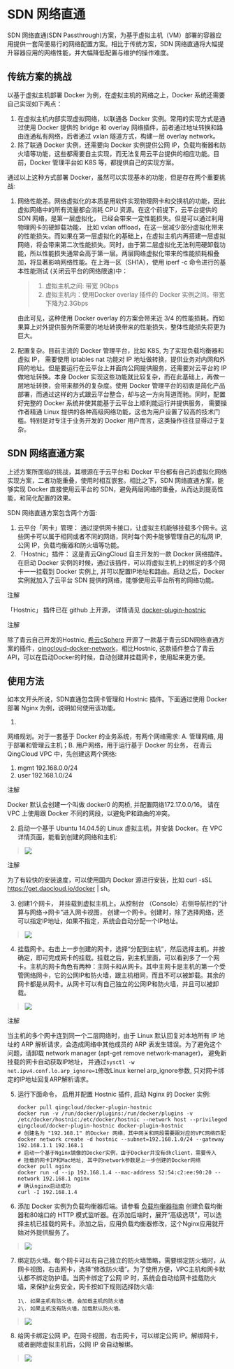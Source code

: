 ---
---

# SDN 网络直通

SDN 网络直通(SDN Passthrough)方案，为基于虚拟主机（VM）部署的容器应用提供一套简便易行的网络配置方案。相比于传统方案，SDN 网络直通将大幅提升容器应用的网络性能，并大幅降低配置与维护的操作难度。

## 传统方案的挑战

以基于虚拟主机部署 Docker 为例，在虚拟主机的网络之上，Docker 系统还需要自己实现如下两点：

1. 在虚拟主机内部实现虚拟网络，以联通各 Docker 实例。常用的实现方式是通过使用 Docker 提供的 bridge 和 overlay 网络插件，前者通过地址转换和路由连通私有网络，后者通过 vxlan 隧道方式，构建一层 overlay network。
2. 除了联通 Docker 实例，还需要向 Docker 实例提供公网 IP，负载均衡器和防火墙等功能，这些都需要自主实现，而无法复用云平台提供的相应功能。目前，Docker 管理平台如 K8S 等，都提供自己的实现方案。

通过以上这种方式部署 Docker，虽然可以实现基本的功能，但是存在两个重要挑战:

1. 网络性能差。网络虚拟化的本质是用软件实现物理网卡和交换机的功能，因此虚拟网络中的所有流量都会消耗 CPU 资源。在这个前提下，云平台提供的 SDN 网络，是第一层虚拟化， 已经会带来一定性能损失。但是可以通过利用物理网卡的硬卸载功能， 比如 vxlan offload，在这一层减少部分虚拟化带来的性能损失。而如果在第一层虚拟化的基础上，在虚拟主机内再搭建一层虚拟网络，将会带来第二次性能损失。同时，由于第二层虚拟化无法利用硬卸载功能，所以性能损失通常会高于第一层。两层网络虚拟化带来的性能损耗相叠加，将显著影响网络性能。在上海一区（SH1A），使用 iperf -c  命令进行的基本性能测试 (关闭云平台的网络限速)中：

   > 
   >
   > 1. 虚拟主机之间: 带宽 9Gbps
   > 2. 虚拟主机内：使用Docker overlay 插件的 Docker 实例之间。带宽下降为2.3Gbps
   >
   > 

   由此可见，这种使用 Docker overlay 的方案会带来近 3/4 的性能损耗。而如果算上对外提供服务所需要的地址转换带来的性能损失，整体性能损失将更为巨大。

2. 配置复杂。目前主流的 Docker 管理平台，比如 K8S, 为了实现负载均衡器和虚拟 IP， 需要使用 iptables nat 功能对 IP 地址做转换，提供业务对内网和外网的地址。但是要运行在云平台上并面向公网提供服务，还需要对云平台的 IP 做地址转换。本身 Docker 实现这些功能就比较复杂，而在此基础上，再做一层地址转换，会带来额外的复杂度。使用 Docker 管理平台的初衷是简化产品部署，而通过这样的方式跟云平台整合，却与这一方向背道而驰。同时，配置好完整的 Docker 系统并使其能基于云平台上顺利能运行并提供服务， 需要操作者精通 Linux 提供的各种高级网络功能，这也为用户设置了较高的技术门槛。特别是对专注于业务开发的 Docker 用户而言，这类操作往往显得过于复杂。

## SDN 网络直通方案

上述方案所面临的挑战，其根源在于云平台和 Docker 平台都有自己的虚拟化网络实现方案，二者功能重叠，使用时相互嵌套。相比之下，SDN 网络直通方案，能够实现 Docker 直接使用云平台的 SDN，避免两层网络的重叠，从而达到提高性能，和简化配置的效果。

SDN 网络直通方案包含两个方面:

1. 云平台「网卡」管理： 通过提供网卡接口，让虚拟主机能够挂载多个网卡。这些网卡可以属于相同或者不同的网络，同时每个网卡能够管理自己的私网 IP, 公网 IP，负载均衡器和防火墙等功能。
2. 「Hostnic」插件： 这是青云QingCloud 自主开发的一款 Docker 网络插件。在启动 Docker 实例的时候，通过该插件，可以将虚拟主机上的绑定的多个网卡一一挂载到 Docker 实例上, 并可以配置IP地址和路由。启动之后，Docker实例就加入了云平台 SDN 提供的网络，能够使用云平台所有的网络功能。

注解

「Hostnic」 插件已在 github 上开源， 详情请见 [docker-plugin-hostnic](https://github.com/yunify/docker-plugin-hostnic)

注解

除了青云自己开发的Hostnic, [希云cSphere](https://csphere.cn) 开源了一款基于青云SDN网络直通方案的插件，[qingcloud-docker-network](https://github.com/nicescale/qingcloud-docker-network)，相比Hostnic, 这款插件整合了青云API，可以在启动Docker的时候，自动创建并挂载网卡，使用起来更方便。

## 使用方法

如本文开头所说，SDN直通包含网卡管理和 Hostnic 插件。下面通过使用 Docker 部署 Nginx 为例，说明如何使用该功能。

1. 

   网络规划。对于一套基于 Docker 的业务系统，有两个网络需求: A. 管理网络, 用于部署和管理云主机；B. 用户网络，用于运行基于 Docker 的业务， 在青云QingCloud VPC 中，先创建这两个网络:

   1. mgmt 192.168.0.0/24
   2. user 192.168.1.0/24

注解

Docker 默认会创建一个叫做 docker0 的网桥, 并配置网络172.17.0.0/16。 请在 VPC 上使用跟 Docker 不同的网段，以避免IP和路由的冲突。

2. 启动一个基于 Ubuntu 14.04.5的 Linux 虚拟主机，并安装 Docker。在 VPC 详情页面，能看到创建的网络和主机:

> [![](../_images/vpc_networks.png)](_images/vpc_networks.png)

注解

为了有较快的安装速度，可以使用国内 Docker 源进行安装，比如 curl -sSL https://get.daocloud.io/docker | sh。

3. 创建1个网卡， 并挂载到虚拟主机上。从控制台 （Console）右侧导航栏的“计算与网络->网卡”进入网卡视图， 创建一个网卡。创建时，除了选择网络，还可以指定IP地址，如果不指定，系统会自动分配一个IP地址。

> ![](../_images/create_nics.png)

4. 挂载网卡。右击上一步创建的网卡，选择“分配到主机”，然后选择主机，并按确定，即可完成网卡的挂载。挂载之后，到主机里面，可以看到多了一个网卡。主机的网卡角色有两种：主网卡和从网卡。其中主网卡是主机的第一个受管网络网卡，它的公网IP和防火墙，跟主机相同，而且不可以被卸载。其余的网卡都是从网卡。从网卡可以有自己独立的公网IP和防火墙，并且可以被卸载。

> ![](../_images/attached_nics.png)

注解

当主机的多个网卡连到同一个二层网络时，由于 Linux 默认回复对本地所有 IP 地址的 ARP 解析请求，会造成网络中其他成员的 ARP 表发生错误。为了避免这个问题，请卸载 network manager (apt-get remove network-manager)， 避免新挂载的网卡自动获取IP地址， 并通过`sysctl -w net.ipv4.conf.lo.arp_ignore=1`修改Linux kernel arp_ignore参数, 只对网卡绑定的IP地址回复ARP解析请求。

5. 运行下面命令， 启用并配置 Hostnic 插件, 启动 Nginx 的 Docker 实例:

   ```
   docker pull qingcloud/docker-plugin-hostnic
   docker run -v /run/docker/plugins:/run/docker/plugins -v /etc/docker/hostnic:/etc/docker/hostnic --network host --privileged qingcloud/docker-plugin-hostnic docker-plugin-hostnic
   # 创建名为 "192.168.1" 的Docker 网络，其中网关和网段需要跟对应的VPC网络匹配
   docker network create -d hostnic --subnet=192.168.1.0/24 --gateway 192.168.1.1 192.168.1
   # 启动一个基于Nginx镜像的Docker实例，由于Docker并没有dhclient，需要传入
   # 挂载的网卡IP和Mac地址, 其中的network参数是上一步创建的Docker网络
   docker pull nginx
   docker run -d --ip 192.168.1.4 --mac-address 52:54:c2:ee:90:20 --network 192.168.1 nginx
   # 确认nginx启动成功
   curl -I 192.168.1.4
   ```

6. 添加 Docker 实例为负载均衡器后端。请参看 [负载均衡器指南](loadbalancer.html#guide-loadbalancer) 创建负载均衡器和80端口的 HTTP 模式监听器。在添加后端时，展开“高级选项”，可以选择主机已挂载的网卡。添加之后，应用负载均衡器修改，这个Nginx应用就开始对外提供服务了。

> ![](../_images/lb_backend.png)

7. 绑定防火墙。每个网卡可以有自己独立的防火墙策略，需要绑定防火墙时，从网卡视图，右击网卡，选择“修改防火墙”。为了使用方便，VPC主机和网卡默认都不绑定防护墙。当网卡绑定了公网 IP 时，系统会自动给网卡挂载防火墙，来保护业务安全，网卡按如下规则选择防火墙:

   ```
   1\. 如果主机有防火墙，会加载主机的防火墙
   2\. 如果主机没有防火墙，加载默认防火墙。
   ```

> ![](../_images/nic_sg.png)

8. 给网卡绑定公网 IP。在网卡视图，右击网卡，可以绑定公网 IP。解绑网卡，或者删除虚拟主机后，公网 IP 会自动解绑。

> ![](../_images/nic_eip.png)